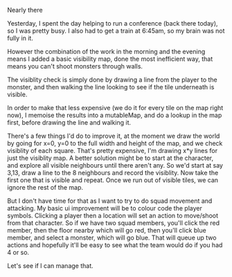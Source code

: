 Nearly there

Yesterday, I spent the day helping to run a conference (back there today), so I was pretty busy.  I also had to get a train at 6:45am, so my brain was not fully in it.

However the combination of the work in the morning and the evening means I added a basic visibility map, done the most inefficient way, that means you can't shoot monsters through walls.

The visiblity check is simply done by drawing a line from the player to the monster, and then walking the line looking to see if the tile underneath is visible.

In order to make that less expensive (we do it for every tile on the map right now), I memoise the results into a mutableMap, and do a lookup in the map first, before drawing the line and walking it.

There's a few things I'd do to improve it, at the moment we draw the world by going for x=0, y=0 to the full width and height of the map, and we check visiblity of each square.  That's pretty expensive, I'm drawing x*y lines for just the visiblity map.
A better solution might be to start at the character, and explore all visible neighbours until there aren't any.  So we'd start at say 3,13, draw a line to the 8 neighbours and record the visiblity.  Now take the first one that is visible and repeat.
Once we run out of visible tiles, we can ignore the rest of the map.

But I don't have time for that as I want to try to do squad movement and attacking.
My basic ui improvement will be to colour code the player symbols.  Clicking a player then a location will set an action to move/shoot from that character. So if we have two squad members, you'll click the red member, then the floor nearby which will go red, then you'll click blue member, and select a monster, which will go blue.  That will queue up two actions and hopefully it'll be easy to see what the team would do if you had 4 or so.

Let's see if I can manage that.
